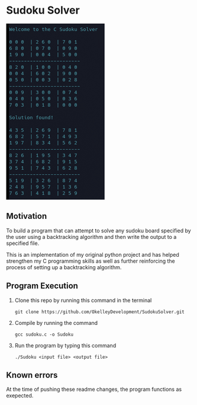 # Sudoku Solver
![Program Function](./utils/main.png)
## Motivation
To build a program that can attempt to solve any sudoku board specified 
by the user using a backtracking algorithm and then write the output
to a specified file. 

This is an implementation of my original python project 
and has helped strengthen my C programming skills 
as well as further reinforcing the process of setting up a backtracking
algorithm.

## Program Execution
1. Clone this repo by running this command in the terminal
    ```
    git clone https://github.com/OkelleyDevelopment/SudokuSolver.git
    ```

2. Compile by running the command
    ```
    gcc sudoku.c -o Sudoku
    ```

3. Run the program by typing this command
    ```
    ./Sudoku <input file> <output file>
    ```

## Known errors
At the time of pushing these readme changes, the program 
functions as exepected.
